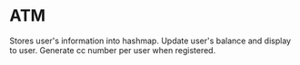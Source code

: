 # ATM


Stores user's information into hashmap. Update user's balance and display to user. Generate cc number per user when registered. 

